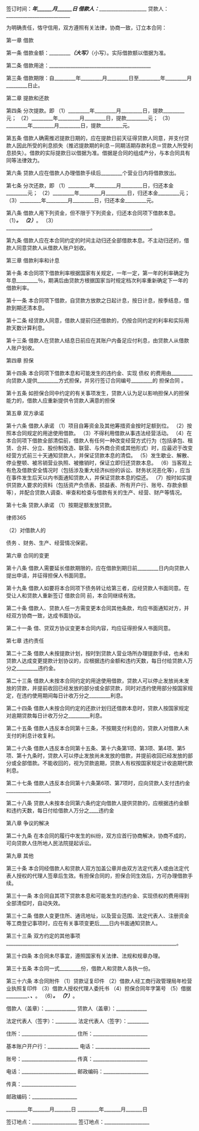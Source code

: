 
 


签订时间：_______年______月______日
借款人：___________________________
贷款人：___________________________


为明确责任，恪守信用，双方遵照有关法律，协商一致，订立本合同：


第一章 借款


第一条 借款金额：__________________（大写）_________（小写）。实际借款额以借据为准。 


第二条 借款用途：___________________________________________


第三条 借款期限：自_________年_________月_________日至_________年_________月_________日止。


第二章 提款和还款


第四条 分次提款。即
（1）_________年_________月_________日，提款_________元；
（2）_________年_________月_________日，提款_________元；
（3）_________年_________月_________日，提款_________元。


第五条 借款人确需推迟提款日期的，应在提款日前天征得贷款人同意，并支付贷款人因此所受的利息损失（推迟提款期的利息－同期活期存款利息＝贷款人所受利息损失）。借款的实际提款日以借据为准。借据是合同的组成产分，与本合同具有同等法律效力。


第六条 贷款人应在借款人办理借款手续后_________个营业日内将借款放出。


第七条 分次还款，即
（1）_________年_________月_________日，归还本金_________元；
（2）_________年_________月_________日，归还本金_________元；
（3）_________年_________月_________日，归还本金_________元。


第八条 借款人用下列资金，但不限于下列资金，归还本合同项下借款本息。
（1）_____________________________________________________________。
（2）_____________________________________________________________。
（3）_____________________________________________________________。


第九条 借款人应在本合同约定的时间主动归还全部借款本息。不主动归还的，借款人同意贷款人从借款人账户划收。


第三章 借款利率和计息


第十条 本合同项下借款利率根据国家有关规定，一年一定，第一年的利率确定为年息_________％，期满后由贷款方根据国家当时规定档次利率重新确定下一年的借款利率。


第十一条 本合同项下借款，自贷款方放款之日起计息，按日计息，按季结息，借款到期还清本息。


第十二条 经贷款人同意，借款人提前归还借款的，仍按合同约定的利率和实际用款天数计算利息。


第十三条 借款人在贷款人结息日前应在其账户内备足应付利息，由贷款人从借款人账户划收。


第四章 担保


第十四条 本合同项下借款本息和可能发生的违约金、实现
债权
的费用由_________向贷款人提供_________方式担保，并另行签订合同编号_________的
担保合同
。


第十五条 如担保合同中约定的有关事项发生，贷款人认为足以影响担保人的担保能力的，借款人应重新提供令贷款人满意的担保


第五章 双方承诺


第十六条 借款人承诺
（1）项目自筹资金及其他筹措资金按时足额到位。
（2）按照本合同规定的用途使用借款。
（3）不得利用借款从事违法经营活动。
（4）在本合同项下借款全部清偿前，借款人有任何一种改变经营方式行为（包括承包、租赁、合并、分立、股份制改造、联营、与外商合资或其他形式）时，应最迟于改变经营方式前三十天通知贷款人，并保证贷款本息的清偿。
（5）发生歇业、解散、停业整顿、被吊销营业执照、被撤销时，保证立即归还贷款本息。
（6）当客观上有危及借款安全情况时（包括涉及重大经济纠纷的诉讼、财务状况恶化等），应当在事件发生后天以内书面通知贷款人，并保证贷款本息的偿还。
（7）按时如实提供贷款人要求的资料（包括资产负债表、损益表、所有开户行、账号、存款余额等），并配合贷款人调查、审查和检查与借款有关的生产、经营、财产等情况。


第十七条 贷款人承诺
（1）按期足额发放贷款。




 
律师365






（2）对借款人的

债务
、财务、生产、经营情况保密。




第六章 合同的变更


第十八条 借款人需要延长借款期限的，应在借款到期日前_________日内向贷款人提出申请，并征得担保人书面同意。


第十九条 借款人如要将本合同项下债务转让给第三者，应经贷款人书面同意。在受让人和贷款人重新签订
借款合同
前，本合同继续有效。


第二十条 借款人、贷款人任一方需变更本合同其他条款，均应书面通知对方，并经双方协商一致，达成书面协议。


第二十一条 借、贷双方协议变更本合同内容，均应征得担保人书面同意。


第七章 违约责任


第二十二条 借款人未按提款计划，按时到贷款人营业场所办理提款手续，也未和贷款人达成变更提款计划协议的，应根据违约金额和违约天数，每日付给贷款人万分之_________违约金。


第二十三条 借款人未按本合同约定的用途使用借款，贷款人可以停止发放尚未发放的贷款，并提前收回已经发放的部分或全部贷款，同时对违约使用部分按国家规定，在违约使用期间每日计收万分之_________利息。


第二十四条 借款人未按合同约定的还款计划归还借款本息时，贷款人按国家规定对逾期贷款每日计收万分之_________利息。


第二十五条 借款人违反本合同第十三条，不按期支付利息的，贷款人对借款人未支付的利息计收复利。


第二十六条 借款人违反本合同第十五条、第十六条第1项、第3项、第4项、第5项、第十九条时，贷款人可以停止发放尚未发放的借款，并提前收回已经发放的部分或全部借款。不能收回的，视为贷款逾期，贷款人有权按国家规定计收逾期代款利息。


第二十七条 借款人违反本合同第十六条第6项、第7项时，应向贷款人支付违约金__________________。


第二十八条 贷款人未按本合同第六条约定向借款人提供贷款的，应根据违约金额和违约天数，每日付给借款人万分之____违约金


第八章 争议的解决


第二十九条 在本合同的履行中发生的纠纷，双方应首行协商解决，协商不成的，可向贷款人住所地人民法院提起诉讼。


第九章 其他


第三十条 本合同经借款人和贷款人双方加盖公章并由双方法定代表人或由法定代表人授权的代理人签章后生效。有担保合同的，担保合同生效后，方可办理借款手续。


第三十一条 本合同自其项下贷款本息和可能发生的违约金、实现债权的费用得到全部清偿时，自动失效。


第三十二条 借款人变更住所、通讯地址，以及营业范围、法定代表人、注册资金等工商登记事项时，应在有关事项变更后____日内书面通知贷款人。


第三十三条 双方约定的其他事项
________________________________________________________________________。


第三十四条 本合同未尽事宜，遵照国家有关法律、法规和规章办理。


第三十五条 本合同一式_________份，借款人和贷款人各执一份。


第三十六条 本合同附件
（1）贷款证复印件
（2）借款人经工商行政管理局年检营业执照复印件
（3）借款人授权代理人委托书
（4）担保合同年字第号
（5）借据_________、_________、_________。
（6）_____________________________________________。
（7）_____________________________________________。


 



 
借款人（盖章）：_____________ 贷款人（盖章）：_____________
 
法定代表人（签字）：_________ 法定代表人（签字）：_________
 
住所：_______________________ 住所：_______________________
 
基本账户开户行：_____________ 电话：_______________________
 
账号：_______________________ 传真：_______________________
 
电话：_______________________ 邮政编码：___________________
 
传真：_______________________                                  
 
邮政编码：___________________                                  
 
_________年_______月_______日 _________年_______月_______日
 
签订地点：___________________ 签订地点：___________________
 


 

  

   

    

 
    

 
    
 
     
 
     
 
      


      
 

      


      


      
 
 
     
 
    
 
   

  

 


